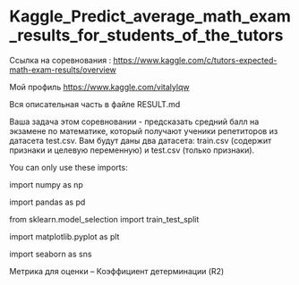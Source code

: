 # Kaggle_Predict_average_math_exam_results_for_students_of_the_tutors

Ссылка на соревнования : https://www.kaggle.com/c/tutors-expected-math-exam-results/overview

Мой профиль https://www.kaggle.com/vitalylqw

Вся описательная часть в файле RESULT.md

Ваша задача этом соревновании - предсказать средний балл на экзамене по математике, который получают ученики репетиторов из датасета test.csv. 
Вам будут даны два датасета: train.csv (содержит признаки и целевую переменную) и test.csv (только признаки).

You can only use these imports:

import numpy as np

import pandas as pd

from sklearn.model_selection import train_test_split

import matplotlib.pyplot as plt

import seaborn as sns

Метрика для оценки – Коэффициент детерминации (R2)
